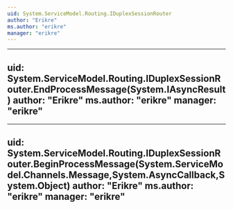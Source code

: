 ```yaml
---
uid: System.ServiceModel.Routing.IDuplexSessionRouter
author: "Erikre"
ms.author: "erikre"
manager: "erikre"
---
```


---
uid: System.ServiceModel.Routing.IDuplexSessionRouter.EndProcessMessage(System.IAsyncResult)
author: "Erikre"
ms.author: "erikre"
manager: "erikre"
---

---
uid: System.ServiceModel.Routing.IDuplexSessionRouter.BeginProcessMessage(System.ServiceModel.Channels.Message,System.AsyncCallback,System.Object)
author: "Erikre"
ms.author: "erikre"
manager: "erikre"
---
